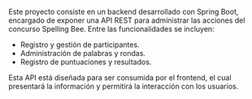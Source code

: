 Este proyecto consiste en un backend desarrollado con Spring Boot, encargado de exponer una API REST para administrar las acciones del concurso Spelling Bee. Entre las funcionalidades se incluyen:

- Registro y gestión de participantes.
- Administración de palabras y rondas.
- Registro de puntuaciones y resultados.

Esta API está diseñada para ser consumida por el frontend, el cual presentará la información y permitirá la interacción con los usuarios.